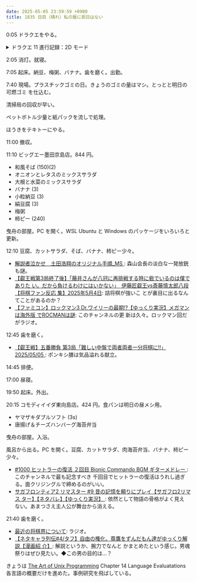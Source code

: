 ```yaml
---
date: 2025-05-05 23:59:59 +0900
title: 1835 日目（晴れ）私の暦に祝日はない
---
```


0:05 ドラクエをやる。

<details><summary>ドラクエ 11 進行記録：2D モード</summary>
<p>クレイモラン地方のイベントから再開。シルビア編突入まで。</p>

<p>王家のナイフといのりのカードを宝箱からゲッツ。打ち直して次の増殖に備える。</p>

<p>雪原から始祖の森までがべらぼうに遠い。始祖の森の二つ目のキャンプは不能</p>

<p>ホメロス再戦。レベル 99 でもダメージが入らない。
それどころか開始数ターン目に一気に致命傷を食らう。全員瀕死になる。そういう進行だったのか。</p>

<p>シルビア編に入った途端、教会メニューから 3D モードにするコマンドが消えたようだ。
ふっかつのじゅもんもこの時点から進まなくなる？</p>
</details>

2:05 消灯。就寝。

7:05 起床。納豆、梅粥、バナナ。歯を磨く。出勤。

7:40 現場。プラスチックゴミの日。きょうのゴミの量はマシ。とっとと明日の可燃ゴミ
を仕込む。

清掃局の回収が早い。

ペットボトル少量と紙パックを流しで処理。

ほうきをテキトーにやる。

11:00 撤収。

11:10 ビッグエー墨田京島店。844 円。

* 和風そば (150)(2)
* オニオンとレタスのミックスサラダ
* 大根と水菜のミックスサラダ
* バナナ (3)
* 小粒納豆 (3)
* 絹豆腐 (3)
* 梅粥
* 柿ピー (240)

曳舟の部屋。PC を開く。WSL Ubuntu と Windows のパッケージをいろいろと更新。

12:10 豆腐、カットサラダ、そば、バナナ、柿ピー少々。

* [解説者泣かせ　土田浩翔のオリジナル手順_MS
  ](https://www.youtube.com/watch?v=l6-EkrAQjEE): 森山会長の淡白な一発放銃も謎。
* [【叡王戦第3局終了後】「藤井さんが八冠に再挑戦する時に砦でいるのは僕でありた
  い。だから負けるわけにはいかない」　伊藤匠叡王vs斎藤慎太郎八段【将棋ファン反応
  集】2025年5月4日](https://www.youtube.com/watch?v=UMkz44OUvEI): 詰将棋が強いこ
  とが裏目に出るなんてことがあるのか？
* [【ファミコン】ロックマン3 Dr.ワイリーの最期!?【ゆっくり実況】メガマンは海外版
  でROCMANは謎](https://www.youtube.com/watch?v=kCMD0oeQv4o): このチャンネルの更
  新は久々。ロックマン回だがラジオ。

12:45 歯を磨く。

* [【叡王戦】五番勝負 第3局「難しい中盤で両者両者一分将棋に!!」2025/05/05
  ](https://www.youtube.com/watch?v=LVvkr8LZIo4): ポンキシ膳は気品溢れる献立。

14:45 排便。

17:00 昼寝。

19:50 起床。外出。

20:15 コモディイイダ東向島店。424 円。食パンは明日の昼メシ用。

* ヤマザキダブルソフト (3s)
* 唐揚げ＆チーズハンバーグ海苔弁当

曳舟の部屋。入浴。

風呂から出る。PC を開く。豆腐、カットサラダ、肉海苔弁当、バナナ、柿ピー少々。

* [#1000 ヒットラーの復活 ２回目 Bionic Commando BGM ギターメドレー
  ](https://www.youtube.com/watch?v=qgYNsUcxmEY): このチャンネルで最も記念すべき
  千回目でヒットラーの復活はうれし過ぎる。面クリジングルで締めるのがいい。
* [サガフロンティア2 リマスター #9 昔の記憶を頼りにプレイ【サガフロ2リマス
  ター】【ネタバレ】【ゆっくり実況】
  ](https://www.youtube.com/watch?v=EVEzSupTgU0): 依然として物語の骨格がよく見え
  ない。あまつさえ主人公が舞台から消える。

21:40 歯を磨く。

* [最近の将棋界について](https://www.youtube.com/watch?v=IUdJS1DXiH4): ラジオ。
* [【ネタキャラ列伝#4/タフ】自由の権化、尊鷹をずんだもん達がゆっくり解説【漫画紹
  介】](https://www.youtube.com/watch?v=Nsh1Cdlzqrg): 解説というか、腕力でなんと
  かまとめたという感じ。男魂祭りはぜひ見たい。◆この男の目的は…？

きょうは [The Art of Unix Programming][TAOUP] Chapter 14 Language Evaluatations
各言語の概要だけを進めた。事例研究を飛ばしている。

[TAOUP]: <http://www.catb.org/esr/writings/taoup/html>
